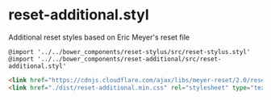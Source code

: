 # reset-additional.styl

Additional reset styles based on Eric Meyer's reset file

```styl
@import '../../bower_components/reset-stylus/src/reset-stylus.styl'
@import '../../bower_components/reset-additional/src/reset-additional.styl'
```

```html
<link href="https://cdnjs.cloudflare.com/ajax/libs/meyer-reset/2.0/reset.min.css" rel="stylesheet" type="text/css">
<link href="./dist/reset-additional.min.css" rel="stylesheet" type="text/css">
```